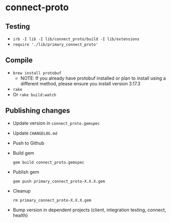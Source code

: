 # connect-proto

## Testing

- `irb -I lib -I lib/connect_proto/build -I lib/extensions`
- `require './lib/primary_connect_proto'`

## Compile

- `brew install protobuf`
  - NOTE: If you already have protobuf installed or plan to install using a different method, please ensure you install version 3.17.3
- `rake`
- Or `rake build:watch`

## Publishing changes

- Update version in `connect_proto.gemspec`
- Update `CHANGELOG.md`
- Push to Github
- Build gem

  ```
  gem build connect_proto.gemspec
  ```

- Publish gem

  ```
  gem push primary_connect_proto-X.X.X.gem
  ```

- Cleanup

  ```
  rm primary_connect_proto-X.X.X.gem
  ```

- Bump version in dependent projects (client, integration testing, connect, health)
